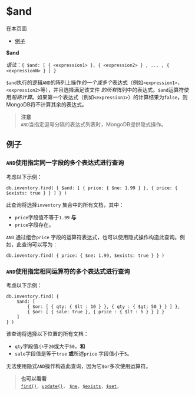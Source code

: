 # [ ](#)$and

[]()

在本页面

* [例子](#examples)

**$and**

*语法*：`{ $and: [ { <expression1> }, { <expression2> } , ... , { <expressionN> } ] }`

`$and`执行的逻辑`AND`的阵列上操作*的一个或多个*表达式（例如`<expression1>`， `<expression2>`等），并且选择满足该文件 *的所有*阵列中的表达式。`$and`运算符使用*短路计算*。如果第一个表达式（例如`<expression1>`）的计算结果为`false`，则MongoDB将不计算其余的表达式。

> **注意**<br />`AND`当指定逗号分隔的表达式列表时，MongoDB提供隐式操作。
>

## <span id="examples">例子</span>

### `AND`使用指定同一字段的多个表达式进行查询

考虑以下示例：

```
db.inventory.find( { $and: [ { price: { $ne: 1.99 } }, { price: { $exists: true } } ] } )
```

此查询将选择`inventory` 集合中的所有文档，其中：

- `price`字段值不等于`1.99` **与**
- `price`字段存在。

`AND` 通过组合`price` 字段的运算符表达式，也可以使用隐式操作构造此查询。例如，此查询可以写为：

```
db.inventory.find( { price: { $ne: 1.99, $exists: true } } )
```

### `AND`使用指定相同运算符的多个表达式进行查询

考虑以下示例：

```
db.inventory.find( {
    $and: [
        { $or: [ { qty: { $lt : 10 } }, { qty : { $gt: 50 } } ] },
        { $or: [ { sale: true }, { price : { $lt : 5 } } ] }
    ]
} )
```

该查询将选择以下位置的所有文档：

- `qty`字段值小于`20`或大于`50`，**和**
- `sale`字段值是等于`true` **或**所述`price` 字段值小于`5`。

无法使用隐式`AND`操作构造此查询，因为它`$or`多次使用运算符。

> **也可以看看**<br />
> [`find()`]()，[`update()`]()， [`$ne`]()，[`$exists`]()，[`$set`]()。
